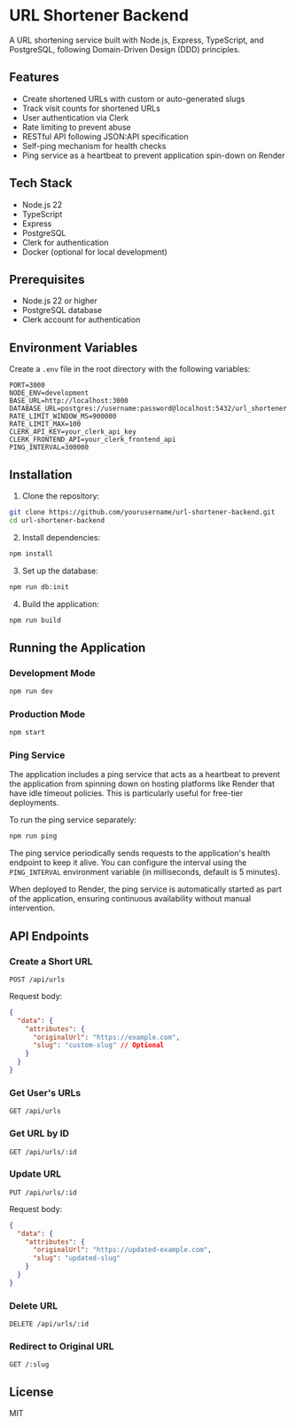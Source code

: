 # URL Shortener Backend

A URL shortening service built with Node.js, Express, TypeScript, and PostgreSQL, following Domain-Driven Design (DDD) principles.

## Features

- Create shortened URLs with custom or auto-generated slugs
- Track visit counts for shortened URLs
- User authentication via Clerk
- Rate limiting to prevent abuse
- RESTful API following JSON:API specification
- Self-ping mechanism for health checks
- Ping service as a heartbeat to prevent application spin-down on Render

## Tech Stack

- Node.js 22
- TypeScript
- Express
- PostgreSQL
- Clerk for authentication
- Docker (optional for local development)

## Prerequisites

- Node.js 22 or higher
- PostgreSQL database
- Clerk account for authentication

## Environment Variables

Create a `.env` file in the root directory with the following variables:

```
PORT=3000
NODE_ENV=development
BASE_URL=http://localhost:3000
DATABASE_URL=postgres://username:password@localhost:5432/url_shortener
RATE_LIMIT_WINDOW_MS=900000
RATE_LIMIT_MAX=100
CLERK_API_KEY=your_clerk_api_key
CLERK_FRONTEND_API=your_clerk_frontend_api
PING_INTERVAL=300000
```

## Installation

1. Clone the repository:

```bash
git clone https://github.com/yourusername/url-shortener-backend.git
cd url-shortener-backend
```

2. Install dependencies:

```bash
npm install
```

3. Set up the database:

```bash
npm run db:init
```

4. Build the application:

```bash
npm run build
```

## Running the Application

### Development Mode

```bash
npm run dev
```

### Production Mode

```bash
npm start
```

### Ping Service

The application includes a ping service that acts as a heartbeat to prevent the application from spinning down on hosting platforms like Render that have idle timeout policies. This is particularly useful for free-tier deployments.

To run the ping service separately:

```bash
npm run ping
```

The ping service periodically sends requests to the application's health endpoint to keep it alive. You can configure the interval using the `PING_INTERVAL` environment variable (in milliseconds, default is 5 minutes).

When deployed to Render, the ping service is automatically started as part of the application, ensuring continuous availability without manual intervention.

## API Endpoints

### Create a Short URL

```
POST /api/urls
```

Request body:
```json
{
  "data": {
    "attributes": {
      "originalUrl": "https://example.com",
      "slug": "custom-slug" // Optional
    }
  }
}
```

### Get User's URLs

```
GET /api/urls
```

### Get URL by ID

```
GET /api/urls/:id
```

### Update URL

```
PUT /api/urls/:id
```

Request body:
```json
{
  "data": {
    "attributes": {
      "originalUrl": "https://updated-example.com",
      "slug": "updated-slug"
    }
  }
}
```

### Delete URL

```
DELETE /api/urls/:id
```

### Redirect to Original URL

```
GET /:slug
```

## License

MIT
